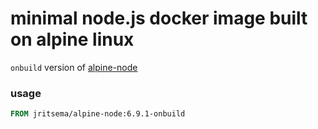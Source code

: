 # minimal node.js docker image built on alpine linux

`onbuild` version of [alpine-node]( https://hub.docker.com/r/mhart/alpine-node/)

### usage

```Dockerfile
FROM jritsema/alpine-node:6.9.1-onbuild 
```
